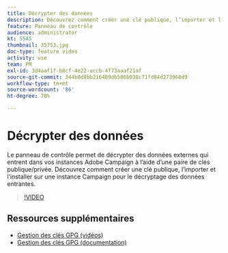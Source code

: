 ```yaml
---
title: Décrypter des données
description: Découvrez comment créer une clé publique, l’importer et l’installer sur une instance Campaign pour le décryptage des données.
feature: Panneau de contrôle
audience: administrator
kt: 5545
thumbnail: 35753.jpg
doc-type: feature video
activity: use
team: PM
exl-id: 3d4aaf1f-b8cf-4e22-accb-4f73aaaf21af
source-git-commit: 344b8d8bb216489db586b030c71fd84d273968d9
workflow-type: tm+mt
source-wordcount: '86'
ht-degree: 70%

---
```


# Décrypter des données

Le panneau de contrôle permet de décrypter des données externes qui entrent dans vos instances Adobe Campaign à l’aide d’une paire de clés publique/privée.
Découvrez comment créer une clé publique, l’importer et l’installer sur une instance Campaign pour le décryptage des données entrantes.

>[!VIDEO](https://video.tv.adobe.com/v/35753?quality=12)

## Ressources supplémentaires

* [Gestion des clés GPG (vidéos)](./gpg-key-management-overview.md)
* [Gestion des clés GPG (documentation)](https://experienceleague.adobe.com/docs/control-panel/using/instances-settings/gpg-keys-management.html?lang=fr)
